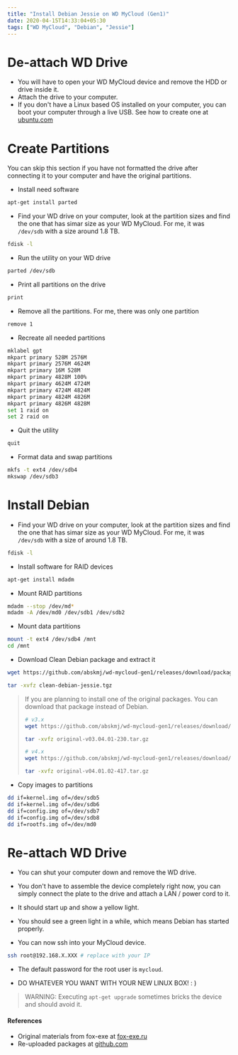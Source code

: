 ```yaml
---
title: "Install Debian Jessie on WD MyCloud (Gen1)"
date: 2020-04-15T14:33:04+05:30
tags: ["WD MyCloud", "Debian", "Jessie"]
---
```


# De-attach WD Drive
- You will have to open your WD MyCloud device and remove the HDD or drive inside it. 
- Attach the drive to your computer.
- If you don't have a Linux based OS installed on your computer, you can boot your computer through a live USB. See how to create one at [ubuntu.com](https://ubuntu.com/tutorials/tutorial-create-a-usb-stick-on-windows#1-overview)

# Create Partitions
You can skip this section if you have not formatted the drive after connecting it to your computer and have the original partitions.

- Install need software
```bash
apt-get install parted
```

- Find your WD drive on your computer, look at the partition sizes and find the one that has simar size as your WD MyCloud. For me, it was `/dev/sdb` with a size around 1.8 TB.

```bash
fdisk -l
```

- Run the utility on your WD drive
```bash
parted /dev/sdb
```

- Print all partitions on the drive
```bash
print
```

- Remove all the partitions. For me, there was only one partition
```bash
remove 1
```

- Recreate all needed partitions
```bash
mklabel gpt
mkpart primary 528M 2576M
mkpart primary 2576M 4624M
mkpart primary 16M 528M
mkpart primary 4828M 100%
mkpart primary 4624M 4724M
mkpart primary 4724M 4824M
mkpart primary 4824M 4826M
mkpart primary 4826M 4828M
set 1 raid on
set 2 raid on
```
- Quit the utility
```bash
quit
```

- Format data and swap partitions
```bash
mkfs -t ext4 /dev/sdb4
mkswap /dev/sdb3
```

# Install Debian
- Find your WD drive on your computer, look at the partition sizes and find the one that has simar size as your WD MyCloud. For me, it was `/dev/sdb` with a size of around 1.8 TB.

```bash
fdisk -l
```
- Install software for RAID devices

```bash
apt-get install mdadm
```
- Mount RAID partitions

```bash
mdadm --stop /dev/md*
mdadm -A /dev/md0 /dev/sdb1 /dev/sdb2
```

- Mount data partitions

```bash
mount -t ext4 /dev/sdb4 /mnt
cd /mnt
```

- Download Clean Debian package and extract it

```bash
wget https://github.com/abskmj/wd-mycloud-gen1/releases/download/packages/clean-debian-jessie.tgz

tar -xvfz clean-debian-jessie.tgz
```
> If you are planning to install one of the original packages. You can download that package instead of Debian.
> 
> ```bash
> # v3.x
> wget https://github.com/abskmj/wd-mycloud-gen1/releases/download/packages/original-v03.04.01-230.tar.gz
> 
> tar -xvfz original-v03.04.01-230.tar.gz
> 
> # v4.x
> wget https://github.com/abskmj/wd-mycloud-gen1/releases/download/packages/original-v04.01.02-417.tar.gz
> 
> tar -xvfz original-v04.01.02-417.tar.gz
> ```

- Copy images to partitions

```bash
dd if=kernel.img of=/dev/sdb5
dd if=kernel.img of=/dev/sdb6
dd if=config.img of=/dev/sdb7
dd if=config.img of=/dev/sdb8
dd if=rootfs.img of=/dev/md0
```

# Re-attach WD Drive
- You can shut your computer down and remove the WD drive.

- You don't have to assemble the device completely right now, you can simply connect the plate to the drive and attach a LAN / power cord to it.

- It should start up and show a yellow light.
- You should see a green light in a while, which means Debian has started properly.
- You can now ssh into your MyCloud device.
```bash
ssh root@192.168.X.XXX # replace with your IP 
```

- The default password for the root user is `mycloud`.

- DO WHATEVER YOU WANT WITH YOUR NEW LINUX BOX! : )

> WARNING: Executing `apt-get upgrade` sometimes bricks the device and should avoid it.

#### References
- Original materials from fox-exe at [fox-exe.ru](https://fox-exe.ru/WDMyCloud/WDMyCloud-Gen1/)
- Re-uploaded packages at [github.com](https://github.com/abskmj/wd-mycloud-gen1/releases)